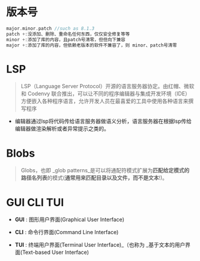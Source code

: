 # 版本号


```c
major.minor.patch //such as 8.1.3
patch +:没添加、删除、重命名任何东西，仅仅安全修复等等
minor +:添加了库的内容，且patch号清零，但但向下兼容
major +:添加了库的内容，但依赖老版本的软件不兼容了，则 minor、patch号清零

```


# LSP

> LSP（Language Server Protocol）开源的语言服务器协定。由红帽、微软和 Codenvy 联合推出，可以让不同的程序编辑器与集成开发环境（IDE）方便嵌入各种程序语言，允许开发人员在最喜爱的工具中使用各种语言来撰写程序


- 编辑器通过lsp将代码传给语言服务器做语义分析，语言服务器在根据lsp传给编辑器做渲染解析或者异常提示之类的。


# Blobs

> Globs，也即 _glob patterns_是可以将通配符模式扩展为**匹配给定模式的路径名列表**的模式(**通常用来匹配目录以及文件，而不是文本**!)。



# GUI CLI TUI


- **GUI** : 图形用户界面(Graphical User Interface)

- **CLI** : 命令行界面(Command Line Interface)
- **TUI** :  终端用户界面(Terminal User Interface)_（也称为 _基于文本的用户界面(Text-based User Interface)

